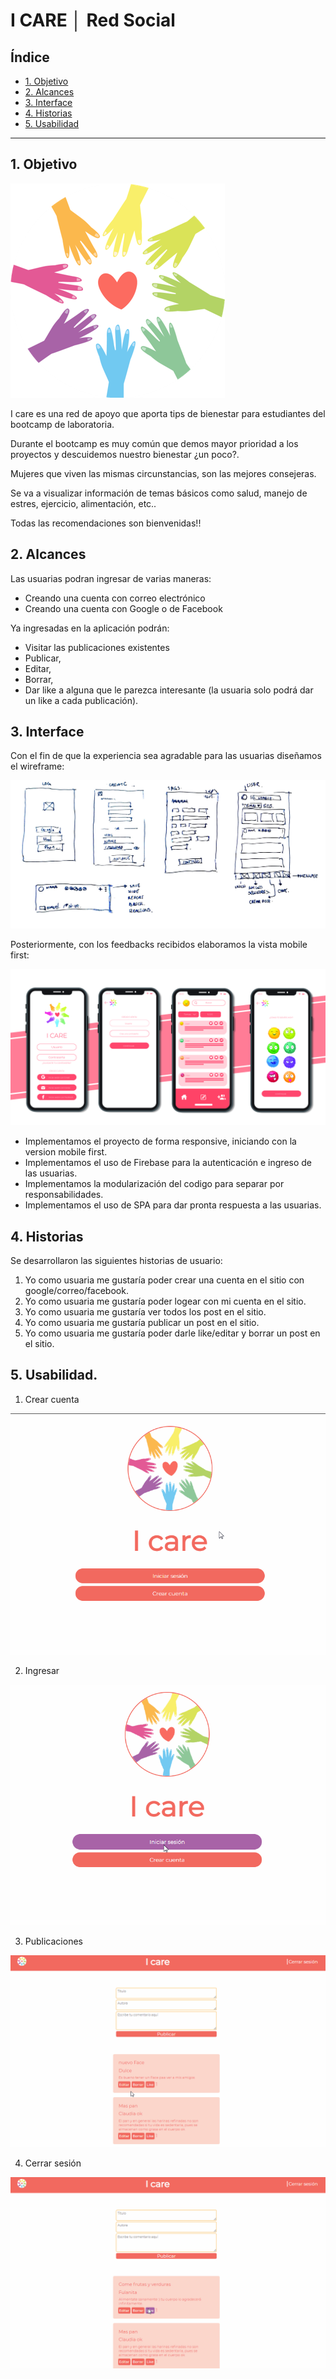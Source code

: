 # I CARE │ Red Social

## Índice

* [1. Objetivo](#1-objetivo)
* [2. Alcances](#2-alcances)
* [3. Interface](#3-Interface)
* [4. Historias](#4-Historias)
* [5. Usabilidad](#5-Usabilidad)
***

## 1. Objetivo

![](/src/assets/logo.png) 

I care es una red de apoyo que aporta tips de bienestar para estudiantes del bootcamp de laboratoria.

Durante el bootcamp es muy común que demos mayor prioridad a los proyectos y descuidemos nuestro bienestar ¿un poco?. 

Mujeres que viven las mismas circunstancias, son las mejores consejeras.

Se va a visualizar información de temas básicos como salud, manejo de estres, ejercicio, alimentación, etc..

Todas las recomendaciones son bienvenidas!!


## 2. Alcances

Las usuarias podran ingresar de varias maneras:

  * Creando una cuenta con correo electrónico
  * Creando una cuenta con Google o de Facebook

Ya ingresadas en la aplicación podrán:

  * Visitar las publicaciones existentes 
  * Publicar, 
  * Editar, 
  * Borrar,
  * Dar like a alguna que le parezca interesante (la usuaria solo podrá dar un like a cada publicación).

## 3. Interface

Con el fin de que la experiencia sea agradable para las usuarias diseñamos el wireframe:

![wireframe](/src/assets/prototype.jpg)

Posteriormente, con los feedbacks recibidos elaboramos la vista mobile first:

![mobilefirst](/src/assets/mobileprototype.jpg)

* Implementamos el proyecto de forma responsive, iniciando con la version mobile first.
* Implementamos el uso de Firebase para la autenticación e ingreso de las usuarias.
* Implementamos la modularización del codigo para separar por responsabilidades.
* Implementamos el uso de SPA para dar pronta respuesta a las usuarias.

## 4. Historias

Se desarrollaron las siguientes historias de usuario:

1. Yo como usuaria me gustaría poder crear una cuenta en el sitio con google/correo/facebook.
2. Yo como usuaria me gustaría poder logear con mi cuenta en el sitio.
3. Yo como usuaria me gustaría ver todos los post en el sitio.
4. Yo como usuaria me gustaría publicar un post en el sitio.
5. Yo como usuaria me gustaría poder darle like/editar y borrar un post en el sitio.


## 5. Usabilidad.

1. Crear cuenta

![ToSign](/src/assets/signUp.gif)

2. Ingresar

![ToLog](/src/assets/logIn.gif)

3. Publicaciones

![ToPost](/src/assets/topost.gif)

4. Cerrar sesión 

![ToLogOut](/src/assets/tologout.gif)





